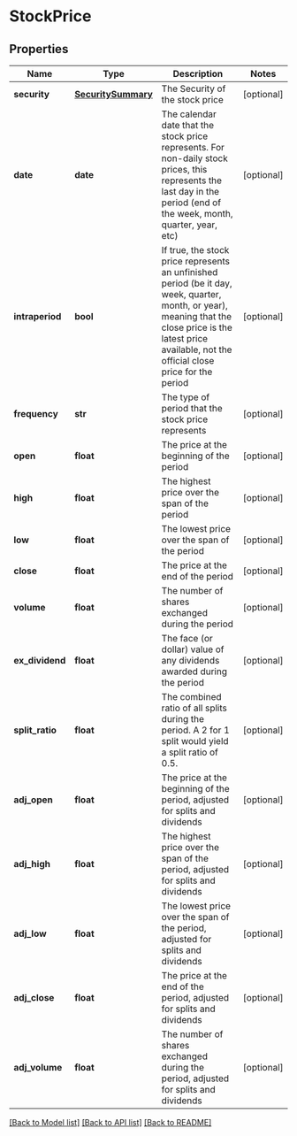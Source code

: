 # StockPrice

## Properties
Name | Type | Description | Notes
------------ | ------------- | ------------- | -------------
**security** | [**SecuritySummary**](SecuritySummary.md) | The Security of the stock price | [optional] 
**date** | **date** | The calendar date that the stock price represents. For non-daily stock prices, this represents the last day in the period (end of the week, month, quarter, year, etc) | [optional] 
**intraperiod** | **bool** | If true, the stock price represents an unfinished period (be it day, week, quarter, month, or year), meaning that the close price is the latest price available, not the official close price for the period | [optional] 
**frequency** | **str** | The type of period that the stock price represents | [optional] 
**open** | **float** | The price at the beginning of the period | [optional] 
**high** | **float** | The highest price over the span of the period | [optional] 
**low** | **float** | The lowest price over the span of the period | [optional] 
**close** | **float** | The price at the end of the period | [optional] 
**volume** | **float** | The number of shares exchanged during the period | [optional] 
**ex_dividend** | **float** | The face (or dollar) value of any dividends awarded during the period | [optional] 
**split_ratio** | **float** | The combined ratio of all splits during the period. A 2 for 1 split would yield a split ratio of 0.5. | [optional] 
**adj_open** | **float** | The price at the beginning of the period, adjusted for splits and dividends | [optional] 
**adj_high** | **float** | The highest price over the span of the period, adjusted for splits and dividends | [optional] 
**adj_low** | **float** | The lowest price over the span of the period, adjusted for splits and dividends | [optional] 
**adj_close** | **float** | The price at the end of the period, adjusted for splits and dividends | [optional] 
**adj_volume** | **float** | The number of shares exchanged during the period, adjusted for splits and dividends | [optional] 

[[Back to Model list]](../README.md#documentation-for-models) [[Back to API list]](../README.md#documentation-for-api-endpoints) [[Back to README]](../README.md)


